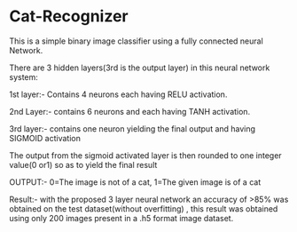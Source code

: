 # Cat-Recognizer
This is a simple binary image classifier using a fully connected neural Network.

There are 3 hidden layers(3rd is the output layer) in this neural network system:

1st layer:- Contains 4 neurons each having RELU activation.

2nd Layer:- contains 6 neurons and each having TANH activation.

3rd layer:- contains one neuron yielding the final output and having SIGMOID activation

The output from the sigmoid activated layer is then rounded to one integer value(0 or1) so as to yield the final result

OUTPUT:- 0=The image is not of a cat, 1=The given image is of a cat

Result:- with the proposed 3 layer neural network an accuracy of >85% was obtained on the test dataset(without overfitting)
          , this result was obtained using only 200 images present in a .h5 format image dataset.
